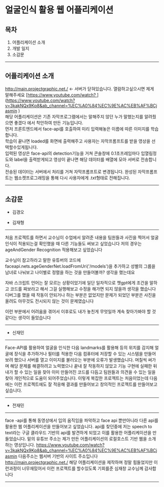 얼굴인식 활용 웹 어플리케이션
============================================================

목차 
---------------------
1. 어플리케이션 소개
2. 개발 일지
3. 소감문


---------------------
## 어플리케이션 소개 
http://main.projectgraphic.net./   <- 서버가 닫혀있습니다. 열람하고싶으시면 제게 말해주세요
[[https://www.youtube.com/watch?    ](https://www.youtube.com/watch?v=3kakNQx9Kp8&ab_channel=%EC%A0%84%EC%9E%AC%EB%AF%BCjasmin )  ](https://www.youtube.com/watch?v=3kakNQx9Kp8&ab_channel=%EC%A0%84%EC%9E%AC%EB%AF%BCjasmin )      
해당 어플리케이션은 기존 자막프로그램에서는 말해주지 않던 누가 
말했는지를 알려줬으면 좋겠다 에서 착안하여 만든 기능입니다.    
먼저 프론트엔드에서 face-api를 호출하여 미리 
입력해놓은 이름에 따른 이미지를 학습합니다.   
학습이 끝나면 loaded를 화면에 출력해주고 사용자는 자막프롬프트를 받을 영상을 선택할수있게됩니다.   
입력된 영상은 face-api의 detection기능을 거쳐 콘솔창에 0.1초프레임마다    입열림정도와 label을 출력받게되고
영상이 끝나면 해당 데이터를 배열에 모아 서버로 전송합니다.   
전송된 데이터는 서버에서 처리를 거쳐 자막프롬프트로 변경됩니다.
완성된 자막프롬프트는  웹소켓프로그래밍을 통해 다시 사용자에게 .txt형태로 전해집니다.



---------------------------
## 소감문
* 김경오



* 김재형
 * * *

처음 프로젝트를 하면서 교수님이 수업에서 알려준 내용을 팀원들과 사진을 찍어서 얼굴인식이 적용되는걸
확인했을 때 다른 기능들도 써보고 싶었습니다 저의 경우는 ageAndGender Recognition 적용해보고 싶었습니다

교수님이 참고하라고 말한 유튜버의 코드에 faceapi.nets.ageGenderNet.loadFromUri('/models')을 추가하고 
성별의 그룹을 남녀로 나눠보고 나이별로 정렬을 하는 것을 만들어볼까? 생각을 했는데요

자바 스크립트 언어는 잘 모르는 상황이었기에 일단 일차적으로 챗gpt에게 조건을 말하고 코드를 짜보라고
해서 그걸 실행해보고 수정을 해가면 되지 않을까 생각을 했습니다 디버그를 했을 때 작동이 안되거나 하는 
부분은 없었지만 문제가 되었던 부분은 사진을 올려도 아무것도 전시되지 않는 것이 문제였습니다

이런 부분에서 어려움을 겪어서 이후로도 내가 놓친게 무엇일까 계속 찾아가봐야 할 것 같다는 생각이 들었습니다
* * *

* 신재민 

* * *

  Face-API를 활용하여 얼굴을 인식한 다음 landmarks를 활용해  등의 위치를 감지해 얼굴에 장식을 추가하거나 필터를 적용한
  다음 컴퓨터에 저장할 수 있는 시스템을 만들어보려 했으나 서버를 열고 이미지를 불러오는 부분에 오류가 발생했습니다.
  며칠씩 써가며 해당 문제를 해결하려고 노력했으나 끝내 잘 작동하지 않았고 기능 구현에 실패한 뒤 내가 할 수 있는 일을 찾아 이미 만들어진 코드를
  다듬고 팀원들과 의견을  수 있는 일을 찾아 개인적으로 도움이 되어주었습니다. 이렇게 복잡한 프로젝트는 처음이었는데
  다음에는 이런 프로젝트에도 잘 적응해 결과를 만들어보고 창의적인 프로젝트를 만들어보고 싶습니다.


* * *

* 전재민

* * *
face -api를 통해 동영상에서 입의 움직임을 파악하고  face api 뿐만아니라 다른 api를 활용한 웹 어플리케이션을 만들어보고 싶었습니다.
api를 찾던중에 저는 speech to text라는 구글 클라우드 기반의 api를 발견하게 되었고 이를 활용한 어플리케이션을 만들었습니다. 밑의 유튜브 주소는 제가 만든 어플리케이션의 로컬호스트 기반 웹을 소개하는 영상입니다. https://www.youtube.com/watch?v=3kakNQx9Kp8&ab_channel=%EC%A0%84%EC%9E%AC%EB%AF%BCjasmin 
다음주소는 웹서버 기반의 사이트 주소입니다 http://main.projectgraphic.net./ 해당 어플리케이션을 제작하며 정말 힘들었지만 이런과정이 너무재밌어서 이런 프로젝트를 할수있도록 기회를준 심재창 교수님께 감사합니다
* * *


